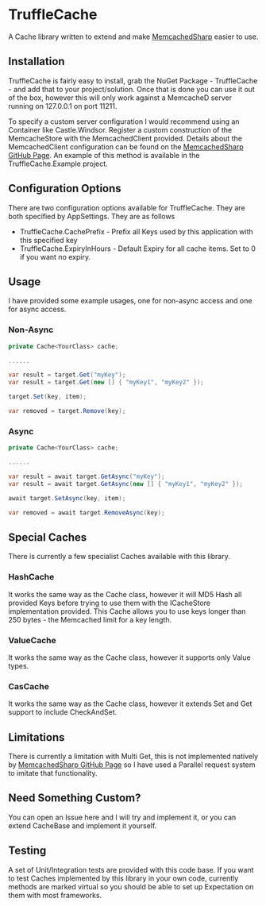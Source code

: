 TruffleCache
=====

A Cache library written to extend and make [MemcachedSharp](https://github.com/bcuff/MemcachedSharp) easier to use.

Installation
-----

TruffleCache is fairly easy to install, grab the NuGet Package - TruffleCache - and add that to your project/solution. Once that is done you can use it out of the box, however this will only work against a MemcacheD server running on 127.0.0.1 on port 11211. 

To specify a custom server configuration I would recommend using an Container like Castle.Windsor. Register a custom construction of the MemcacheStore with the MemcachedClient provided. Details about the MemcachedClient configuration can be found on the [MemcachedSharp GitHub Page](https://github.com/bcuff/MemcachedSharp). An example of this method is available in the TruffleCache.Example project.

Configuration Options
-----

There are two configuration options available for TruffleCache. They are both specified by AppSettings. They are as follows

* TruffleCache.CachePrefix - Prefix all Keys used by this application with this specified key
* TruffleCache.ExpiryInHours - Default Expiry for all cache items. Set to 0 if you want no expiry.

Usage
-----

I have provided some example usages, one for non-async access and one for async access.

### Non-Async

```c#
private Cache<YourClass> cache;

......

var result = target.Get("myKey");
var result = target.Get(new [] { "myKey1", "myKey2" });

target.Set(key, item);

var removed = target.Remove(key);
```

### Async

```c#
private Cache<YourClass> cache;

......

var result = await target.GetAsync("myKey");
var result = await target.GetAsync(new [] { "myKey1", "myKey2" });

await target.SetAsync(key, item);

var removed = await target.RemoveAsync(key);
```

Special Caches
-----

There is currently a few specialist Caches available with this library. 

### HashCache ###

It works the same way as the Cache class, however it will MD5 Hash all provided Keys before trying to use them with the ICacheStore implementation provided. This Cache allows you to use keys longer than 250 bytes - the Memcached limit for a key length.

### ValueCache ###

It works the same way as the Cache class, however it supports only Value types.

### CasCache ###

It works the same way as the Cache class, however it extends Set and Get support to include CheckAndSet.

Limitations
-----

There is currently a limitation with Multi Get, this is not implemented natively by [MemcachedSharp GitHub Page](https://github.com/bcuff/MemcachedSharp) so I have used a Parallel request system to imitate that functionality.

Need Something Custom?
-----

You can open an Issue here and I will try and implement it, or you can extend CacheBase<T> and implement it yourself. 

Testing
-----

A set of Unit/Integration tests are provided with this code base. If you want to test Caches implemented by this library in your own code, currently methods are marked virtual so you should be able to set up Expectation on them with most frameworks.  